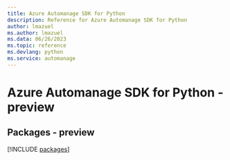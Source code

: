 ```yaml
---
title: Azure Automanage SDK for Python
description: Reference for Azure Automanage SDK for Python
author: lmazuel
ms.author: lmazuel
ms.data: 06/26/2023
ms.topic: reference
ms.devlang: python
ms.service: automanage
---
```

# Azure Automanage SDK for Python - preview
## Packages - preview
[!INCLUDE [packages](automanage-index.md)]